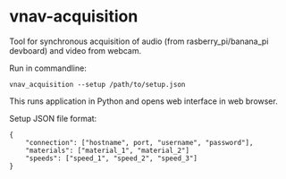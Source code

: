 # vnav-acquisition

Tool for synchronous acquisition of audio (from rasberry_pi/banana_pi devboard)
and video from webcam.

Run in commandline:
```commandline
vnav_acquisition --setup /path/to/setup.json
```
This runs application in Python and opens web interface in web browser.

Setup JSON file format:
```
{
    "connection": ["hostname", port, "username", "password"], 
    "materials": ["material_1", "material_2"]
    "speeds": ["speed_1", "speed_2", "speed_3"]
}
```